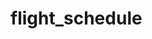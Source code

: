 # flight_schedule
<!-- Project: Flight information inquiry website

Project goal
-Create a website where you can look up flight information.
-Implement a login function.
-Implement a function that allows you to add flights to your favorites.

Project structure
-Page where you can look up flight information
-Login page
-Sign up page
-Favorites page
-My page (edit member information)

-Flight information is retrieved through API.
-User information is stored in MongoDB.
-When you add a flight to your favorites, it is stored in MongoDB.
